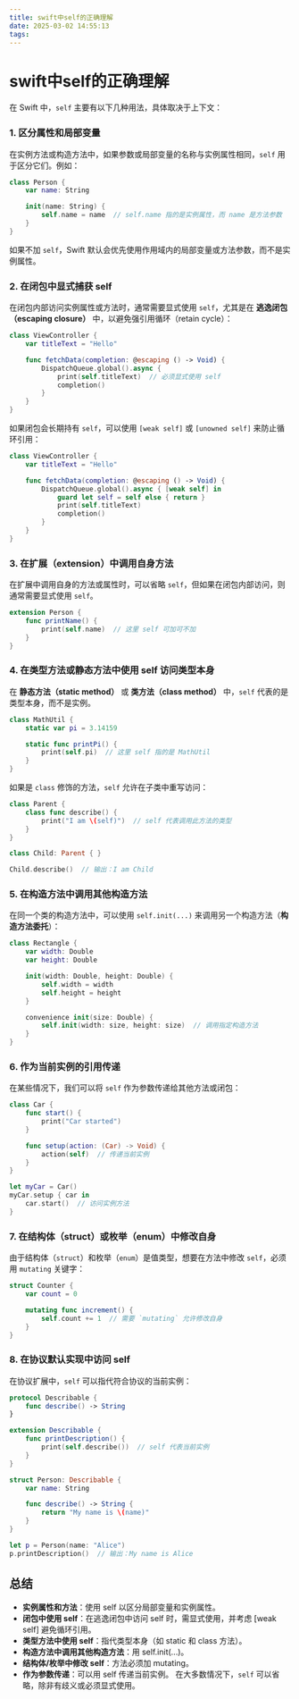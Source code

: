 ```yaml
---
title: swift中self的正确理解
date: 2025-03-02 14:55:13
tags:
---
```




 # swift中self的正确理解


 在 Swift 中，`self` 主要有以下几种用法，具体取决于上下文：

### 1. **区分属性和局部变量**

在实例方法或构造方法中，如果参数或局部变量的名称与实例属性相同，`self` 用于区分它们。例如：

```swift
class Person {
    var name: String

    init(name: String) {
        self.name = name  // self.name 指的是实例属性，而 name 是方法参数
    }
}
```

如果不加 `self`，Swift 默认会优先使用作用域内的局部变量或方法参数，而不是实例属性。

### 2. **在闭包中显式捕获 self**

在闭包内部访问实例属性或方法时，通常需要显式使用 `self`，尤其是在 **逃逸闭包（escaping closure）** 中，以避免强引用循环（retain cycle）：

```swift
class ViewController {
    var titleText = "Hello"

    func fetchData(completion: @escaping () -> Void) {
        DispatchQueue.global().async {
            print(self.titleText)  // 必须显式使用 self
            completion()
        }
    }
}
```

如果闭包会长期持有 `self`，可以使用 `[weak self]` 或 `[unowned self]` 来防止循环引用：

```swift
class ViewController {
    var titleText = "Hello"

    func fetchData(completion: @escaping () -> Void) {
        DispatchQueue.global().async { [weak self] in
            guard let self = self else { return }
            print(self.titleText)
            completion()
        }
    }
}
```

### 3. **在扩展（extension）中调用自身方法**

在扩展中调用自身的方法或属性时，可以省略 `self`，但如果在闭包内部访问，则通常需要显式使用 `self`。

```swift
extension Person {
    func printName() {
        print(self.name)  // 这里 self 可加可不加
    }
}
```

### 4. **在类型方法或静态方法中使用 self 访问类型本身**

在 **静态方法（static method）** 或 **类方法（class method）** 中，`self` 代表的是类型本身，而不是实例。

```swift
class MathUtil {
    static var pi = 3.14159

    static func printPi() {
        print(self.pi)  // 这里 self 指的是 MathUtil
    }
}
```

如果是 `class` 修饰的方法，`self` 允许在子类中重写访问：

```swift
class Parent {
    class func describe() {
        print("I am \(self)")  // self 代表调用此方法的类型
    }
}

class Child: Parent { }

Child.describe()  // 输出：I am Child
```

### 5. **在构造方法中调用其他构造方法**

在同一个类的构造方法中，可以使用 `self.init(...)` 来调用另一个构造方法（**构造方法委托**）：

```swift
class Rectangle {
    var width: Double
    var height: Double

    init(width: Double, height: Double) {
        self.width = width
        self.height = height
    }

    convenience init(size: Double) {
        self.init(width: size, height: size)  // 调用指定构造方法
    }
}
```

### 6. **作为当前实例的引用传递**

在某些情况下，我们可以将 `self` 作为参数传递给其他方法或闭包：

```swift
class Car {
    func start() {
        print("Car started")
    }

    func setup(action: (Car) -> Void) {
        action(self)  // 传递当前实例
    }
}

let myCar = Car()
myCar.setup { car in
    car.start()  // 访问实例方法
}
```

### 7. **在结构体（struct）或枚举（enum）中修改自身**

由于结构体（`struct`）和枚举（`enum`）是值类型，想要在方法中修改 `self`，必须用 `mutating` 关键字：

```swift
struct Counter {
    var count = 0

    mutating func increment() {
        self.count += 1  // 需要 `mutating` 允许修改自身
    }
}
```

### 8. **在协议默认实现中访问 self**

在协议扩展中，`self` 可以指代符合协议的当前实例：

```swift
protocol Describable {
    func describe() -> String
}

extension Describable {
    func printDescription() {
        print(self.describe())  // self 代表当前实例
    }
}

struct Person: Describable {
    var name: String

    func describe() -> String {
        return "My name is \(name)"
    }
}

let p = Person(name: "Alice")
p.printDescription()  // 输出：My name is Alice
```

## 总结

- **实例属性和方法**：使用 self 以区分局部变量和实例属性。
- **闭包中使用 self**：在逃逸闭包中访问 self 时，需显式使用，并考虑 [weak self] 避免循环引用。
- **类型方法中使用 self**：指代类型本身（如 static 和 class 方法）。
- **构造方法中调用其他构造方法**：用 self.init(...)。
- **结构体/枚举中修改 self**：方法必须加 mutating。
- **作为参数传递**：可以用 self 传递当前实例。
在大多数情况下，`self` 可以省略，除非有歧义或必须显式使用。